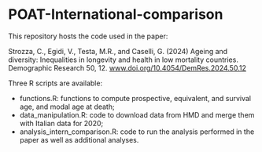 # POAT-International-comparison
This repository hosts the code used in the paper:

Strozza, C., Egidi, V., Testa, M.R., and Caselli, G. (2024) Ageing and diversity: Inequalities in longevity and health in low mortality countries. Demographic Research 50, 12. 
www.doi.org/10.4054/DemRes.2024.50.12

Three R scripts are available:

<ul>
  <li>functions.R: functions to compute prospective, equivalent, and survival age, and modal age at death;</li>
  <li>data_manipulation.R: code to download data from HMD and merge them with Italian data for 2020;</li>
  <li>analysis_intern_comparison.R: code to run the analysis performed in the paper as well as additional analyses.</li>
</ul>
